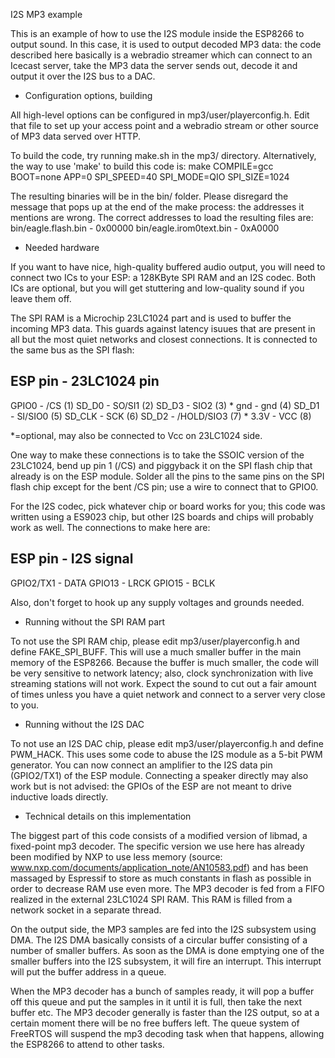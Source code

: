 I2S MP3 example

This is an example of how to use the I2S module inside the ESP8266 to output
sound. In this case, it is used to output decoded MP3 data: the code described
here basically is a webradio streamer which can connect to an Icecast server,
take the MP3 data the server sends out, decode it and output it over the I2S
bus to a DAC.

* Configuration options, building

All high-level options can be configured in mp3/user/playerconfig.h. Edit 
that file to set up your access point and a webradio stream or other source of
MP3 data served over HTTP.

To build the code, try running make.sh in the mp3/ directory. Alternatively,
the way to use 'make' to build this code is:
make COMPILE=gcc BOOT=none APP=0 SPI_SPEED=40 SPI_MODE=QIO SPI_SIZE=1024

The resulting binaries will be in the bin/ folder. Please disregard the message
that pops up at the end of the make process: the addresses it mentions are
wrong. The correct addresses to load the resulting files are:
bin/eagle.flash.bin     - 0x00000
bin/eagle.irom0text.bin - 0xA0000

* Needed hardware

If you want to have nice, high-quality buffered audio output, you will need to
connect two ICs to your ESP: a 128KByte SPI RAM and an I2S codec. Both ICs are 
optional, but you will get stuttering and low-quality sound if you leave them
off.

The SPI RAM is a Microchip 23LC1024 part and is used to buffer the incoming 
MP3 data. This guards against latency isuues that are present in all but the
most quiet networks and closest connections. It is connected to the same
bus as the SPI flash:

ESP pin   - 23LC1024 pin
------------------------
GPIO0     - /CS (1)
SD_D0     - SO/SI1 (2)
SD_D3     - SIO2 (3) *
gnd       - gnd (4)
SD_D1     - SI/SIO0 (5)
SD_CLK    - SCK (6)
SD_D2     - /HOLD/SIO3 (7) *
3.3V      - VCC (8)

*=optional, may also be connected to Vcc on 23LC1024 side.

One way to make these connections is to take the SSOIC version of the 23LC1024,
bend up pin 1 (/CS) and piggyback it on the SPI flash chip that already is on the
ESP module. Solder all the pins to the same pins on the SPI flash chip except
for the bent /CS pin; use a wire to connect that to GPIO0.

For the I2S codec, pick whatever chip or board works for you; this code was 
written using a ES9023 chip, but other I2S boards and chips will probably
work as well. The connections to make here are:

ESP pin   - I2S signal
----------------------
GPIO2/TX1   - DATA
GPIO13      - LRCK
GPIO15      - BCLK

Also, don't forget to hook up any supply voltages and grounds needed.

* Running without the SPI RAM part

To not use the SPI RAM chip, please edit mp3/user/playerconfig.h and
define FAKE_SPI_BUFF. This will use a much smaller buffer in the main
memory of the ESP8266. Because the buffer is much smaller, the code
will be very sensitive to network latency; also, clock synchronization
with live streaming stations will not work. Expect the sound to cut
out a fair amount of times unless you have a quiet network and connect
to a server very close to you.

* Running without the I2S DAC

To not use an I2S DAC chip, please edit mp3/user/playerconfig.h and
define PWM_HACK. This uses some code to abuse the I2S module as a
5-bit PWM generator. You can now connect an amplifier to the I2S
data pin (GPIO2/TX1) of the ESP module. Connecting a speaker 
directly may also work but is not advised: the GPIOs of the ESP
are not meant to drive inductive loads directly.

* Technical details on this implementation

The biggest part of this code consists of a modified version of libmad,
a fixed-point mp3 decoder. The specific version we use here has already
been modified by NXP to use less memory 
(source: www.nxp.com/documents/application_note/AN10583.pdf) and has been
massaged by Espressif to store as much constants in flash as possible in
order to decrease RAM use even more. The MP3 decoder is fed from a FIFO
realized in the external 23LC1024 SPI RAM. This RAM is filled from a network
socket in a separate thread.

On the output side, the MP3 samples are fed into the I2S subsystem using 
DMA. The I2S DMA basically consists of a circular buffer consisting of
a number of smaller buffers. As soon as the DMA is done emptying one of
the smaller buffers into the I2S subsystem, it will fire an interrupt. This
interrupt will put the buffer address in a queue.

When the MP3 decoder has a bunch of samples ready, it will pop a buffer 
off this queue and put the samples in it until it is full, then take the
next buffer etc. The MP3 decoder generally is faster than the I2S output,
so at a certain moment there will be no free buffers left. The queue
system of FreeRTOS will suspend the mp3 decoding task when that
happens, allowing the ESP8266 to attend to other tasks.





